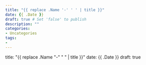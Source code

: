 ```yaml
---
title: "{{ replace .Name '-' ' ' | title }}"
date: {{ .Date }}
draft: true # Set 'false' to publish
description: ""
categories:
- Uncategories
tags:
- 
---
```


title: "{{ replace .Name "-" " " | title }}"
date: {{ .Date }}
draft: true